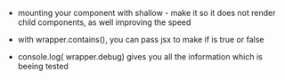 * mounting your component with shallow - make it so it does not render child components, as well improving the speed

* with wrapper.contains(<jsx here>), you can pass jsx to make if is true or false


* console.log( wrapper.debug) gives you all the information which is beeing tested